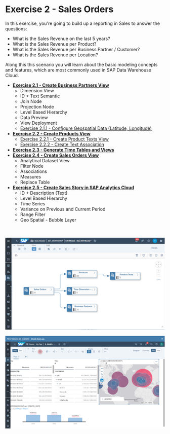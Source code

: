 # Exercise 2 - Sales Orders

In this exercise, you're going to build up a reporting in Sales to answer the questions:
- What is the Sales Revenue on the last 5 years?
- What is the Sales Revenue per Product?
- What is the Sales Revenue per Business Partner / Customer?
- What is the Sales Revenue per Location?

Along this this scenario you will learn about the basic modeling concepts and features, which are most commonly used in SAP Data Warehouse Cloud. 

- [**Exercise 2.1 - Create Business Partners View**](/exercises/ex2/business-partners-view)
   - Dimension View
   - ID + Text Semantic
   - Join Node  
   - Projection Node
   - Level Based Hierarchy 
   - Data Preview
   - View Deployment
   - [Exercise 2.1.1 - Configure Geospatial Data (Latitude, Longitude)](/exercises/ex2/business-partners-geospatial)
- [**Exercise 2.2 - Create Products View**](/exercises/ex2/products-view)
   - [Exercise 2.2.1 - Create Product Texts View](/exercises/ex2/product-texts-view)
   - [Exercise 2.2.2 - Create Text Association](/exercises/ex2/product-texts-association)
- [**Exercise 2.3 - Generate Time Tables and Views**](/exercises/ex0/time-tables-views)
- [**Exercise 2.4 - Create Sales Orders View**](/exercises/ex2/sales-orders-view)
   - Analytical Dataset View
   - Filter Node
   - Associations
   - Measures
   - Replace Table
- [**Exercise 2.5 - Create Sales Story in SAP Analytics Cloud**](/exercises/ex2/sales-story)
   - ID + Description (Text)
   - Level Based Hierarchy
   - Time Series
   - Variance on Previous and Current Period
   - Range Filter
   - Geo Spatial - Bubble Layer

<br><br>![](/exercises/ex2/images/SalesOrders_01.png)
<br><br>![](/exercises/ex2/images/SalesOrders_02.png)



